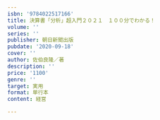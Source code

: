 ```yaml
---
isbn: '9784022517166'
title: 決算書「分析」超入門２０２１　１００分でわかる！
volume: ''
series: ''
publisher: 朝日新聞出版
pubdate: '2020-09-18'
cover: ''
author: 佐伯良隆／著
description: ''
price: '1100'
genre: ''
target: 実用
format: 単行本
content: 経営

---
```

